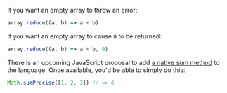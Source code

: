 If you want an empty array to throw an error:

```javascript
array.reduce((a, b) => a + b)
```

If you want an empty array to cause `0` to be returned:

```javascript
array.reduce((a, b) => a + b, 0)
```

There is an upcoming JavaScript proposal to add [a native sum method](https://github.com/tc39/proposal-math-sum) to the language. Once available, you'd be able to simply do this:

```javascript
Math.sumPrecise([1, 2, 3]) // => 6
```
